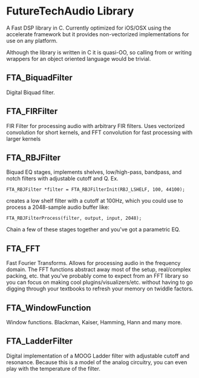FutureTechAudio Library
=============================

A Fast DSP library in C. Currently optimized for iOS/OSX using the accelerate 
framework but it provides non-vectorized implementations for use on any 
platform. 

Although the library is written in C it is quasi-OO, so calling from or writing 
wrappers for an object oriented language would be trivial.
    
FTA_BiquadFilter
-------------------
Digital Biquad filter. 


FTA_FIRFilter
----------------
FIR Filter for processing audio with arbitrary FIR filters. Uses vectorized 
convolution for short kernels, and FFT convolution for fast processing with
larger kernels


FTA_RBJFilter
----------------
Biquad EQ stages, implements shelves, low/high-pass, bandpass, and notch filters
with adjustable cutoff and Q.
Ex.

	FTA_RBJFilter *filter = FTA_RBJFilterInit(RBJ_LSHELF, 100, 44100);

creates a low shelf filter with a cutoff at 100Hz, which you could use to 
process a 2048-sample audio buffer like:

	FTA_RBJFilterProcess(filter, output, input, 2048);

Chain a few of these stages together and you've got a parametric EQ. 


FTA_FFT
----------
Fast Fourier Transforms. Allows for processing audio in the frequency domain. 
The FFT functions abstract away most of the setup, real/complex packing, etc. 
that you've probably come to expect from an FFT library so you can focus on 
making cool plugins/visualizers/etc. without having to go digging through your 
textbooks to refresh your memory on twiddle factors.


FTA_WindowFunction
---------------------
Window functions. Blackman, Kaiser, Hamming, Hann and many more.


FTA_LadderFilter
-------------------
Digital implementation of a MOOG Ladder filter with adjustable cutoff and 
resonance. Because this is a model of the analog circuitry, you can even
play with the temperature of the filter.



